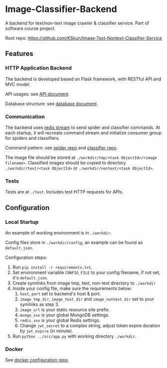 # Image-Classifier-Backend

A backend for text/non-text image crawler &amp; classifier service. Part of software course project.

Root repo: https://github.com/KSkun/Image-Text-Nontext-Classifier-Service

## Features

### HTTP Application Backend

The backend is developed based on Flask framework, with RESTful API and MVC model.

API usages: see [API document](doc/api.md).

Database structure: see [database document](doc/db.md).

### Communication

The backend uses [redis stream](https://redis.io/topics/streams-intro) to send spider and classifier commands. At each
startup, it will recreate command stream and initialize consumer group for spiders and classifiers.

Command pattern: see [spider repo](https://github.com/KSkun/Image-Spider)
and [classifier repo](https://github.com/KSkun/Image-Text-Nontext-Classifier).

The image file should be stored at `./workdir/tmp/<task ObjectId>/<image filename>`. Classified images should be copied
to directory `./workdir/text/<task ObjectId>` or `./workdir/nontext/<task ObjectId>`.

### Tests

Tests are at `./test`. Includes test HTTP requests for APIs.

## Configuration

### Local Startup

An example of working environment is in `./workdir`.

Config files store in `./workdir/config`, an example can be found as `default.json`.

Configuration steps:

1. Run `pip install -r requirements.txt`.
2. Set environment variable `CONFIG_FILE` to your config filename, if not set, it's `default.json`.
3. Create symlinks from image tmp, text, non-text directory to `./workdir`
4. Inside your config file, make sure the requirements below:
    1. `host`, `port` set to backend's host & port.
    2. `image_tmp_dir`, `image_text_dir` and `image_nontext_dir` set to your symlinks as step 3.
    3. `image_url` is your static resource site prefix.
    4. `mongo_xxx` is your global MongoDB settings.
    5. `redis_xxx` is your global Redis settings.
    6. Change `jwt_secret` to a complex string, adjust token expire duration by `jwt_expire` (in minute).
5. Run `python ../src/app.py` with working directory `./workdir`.

### Docker

See [docker configuration repo](https://github.com/KSkun/Image-Text-Nontext-Classifier-Service).